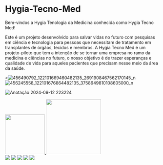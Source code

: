 # Hygia-Tecno-Med

Bem-vindos a Hygia Tenologia da Medicina conhecida como Hygia Tecno Med!


Este é um projeto desenvolvido para salvar vidas no futuro com pesquisas em ciência e tecnologia para pessoas que necessitam de tratamento em transplantes de órgãos, tecidos e membros.
A Hygia Tecno Med é um projeto-piloto que tem a intenção de se tornar uma empresa no ramo da medicina e ciências no futuro, o nosso objetivo é de trazer esperanças e qualidade de vida para aqueles pacientes que precisam nesse meio da área da saúde. 


<![456490792_122101669460482135_2691908467562170145_n](https://github.com/user-attachments/assets/2672e95a-0082-4a98-ba23-8097e1df2c99)
![456245558_122101676864482135_3758649810108605000_n](https://github.com/user-attachments/assets/4e691087-d489-4815-930d-fb9b2e002dac)












![Anotação 2024-09-12 223224](https://github.com/user-attachments/assets/989491a1-71d3-4a6f-bb47-84ab98b1e3b3)




<div>
<a href="https://github.com/YasminCury">
<img loading="lazy" height="130em" src="https://github-readme-stats.vercel.app/api/top-langs/?username=YasminCury&layout=compact&langs_count=7&theme=dracula"/>
<img loading="lazy" height="180em" src="https://github-readme-stats.vercel.app/api?username=YasminCury&show_icons=true&theme=dracula&include_all_commits=true&count_private=true"/>
</div>


<div>
<a href="https://www.youtube.com/seu-canal-youtube-aqui" target="_blank"><img loading="lazy" src="https://img.shields.io/badge/YouTube-FF0000?style=for-the-badge&logo=youtube&logoColor=white" target="_blank"></a>
<a href="https://instagram.com/seu-usuário-instagram-aqui" target="_blank"><img loading="lazy" src="https://img.shields.io/badge/-Instagram-%23E4405F?style=for-the-badge&logo=instagram&logoColor=white" target="_blank"></a>
<a href="https://www.twitch.tv/seu-usuário-aqui" target="_blank"><img loading="lazy" src="https://img.shields.io/badge/Twitch-9146FF?style=for-the-badge&logo=twitch&logoColor=white" target="_blank"></a>
<a href = "mailto:contato@seu-usuário-aqui"><img loading="lazy" src="https://img.shields.io/badge/Gmail-D14836?style=for-the-badge&logo=gmail&logoColor=white" target="_blank"></a>
<a href="https://www.linkedin.com/in/seu-usuário-linkedln-aqui" target="_blank"><img loading="lazy" src="https://img.shields.io/badge/-LinkedIn-%230077B5?style=for-the-badge&logo=linkedin&logoColor=white" target="_blank"></a>   
</div>
